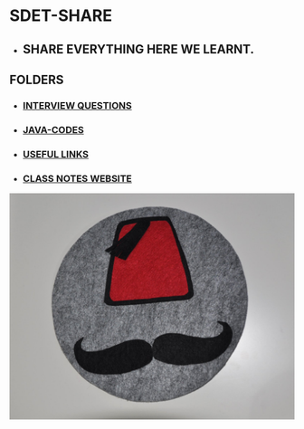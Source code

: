 # SDET-SHARE


- ## SHARE EVERYTHING HERE WE LEARNT. 




 ## FOLDERS

- ### [INTERVIEW QUESTIONS](https://github.com/rgunduz17/SDET-Share/blob/master/INTERVIEW/INTERVIEW%20QUESTIONS)

- ### [JAVA-CODES](https://github.com/rgunduz17/SDET-Share/tree/master/JAVA-CODES)

- ### [USEFUL LINKS](https://github.com/rgunduz17/SDET-Share/tree/master/Useful-Links)

- ### [CLASS NOTES WEBSITE](https://rgunduz17.github.io/SDET-Share/) 
  
  
  
![](Useful-Links/cevdetabbas.png)






